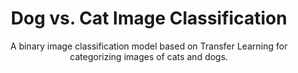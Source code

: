 <div align="center">
<h1>Dog vs. Cat Image Classification</h1>
<p>A binary image classification model based on Transfer Learning for categorizing images of cats and dogs.</p>
</div>
